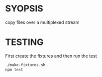 # SYOPSIS
copy files over a multiplexed stream

# TESTING
First create the fixtures and then run the test
```bash
./make-fixtures.sh
npm test
```

